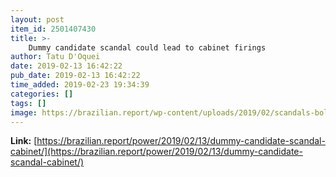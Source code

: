 ```yaml
---
layout: post
item_id: 2501407430
title: >-
    Dummy candidate scandal could lead to cabinet firings
author: Tatu D'Oquei
date: 2019-02-13 16:42:22
pub_date: 2019-02-13 16:42:22
time_added: 2019-02-23 19:34:39
categories: []
tags: []
image: https://brazilian.report/wp-content/uploads/2019/02/scandals-bolsonaro-government-minister-cabinet.jpg
---
```


**Link:** [https://brazilian.report/power/2019/02/13/dummy-candidate-scandal-cabinet/](https://brazilian.report/power/2019/02/13/dummy-candidate-scandal-cabinet/)

